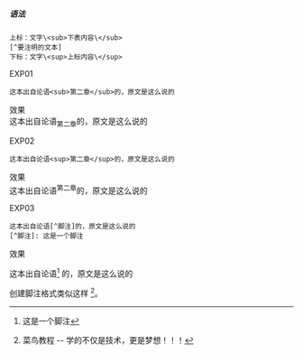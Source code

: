 ##### 语法

    上标：文字\<sub>下表内容\</sub>
    [^要注明的文本]
    下标：文字\<sup>上标内容\</sup>

EXP01  

    这本出自论语<sub>第二章</sub>的，原文是这么说的  
效果  
这本出自论语<sub>第二章</sub>的，原文是这么说的  

EXP02  

    这本出自论语<sup>第二章</sup>的，原文是这么说的  
效果  
这本出自论语<sup>第二章</sup>的，原文是这么说的  

EXP03  

    这本出自论语[^脚注]的，原文是这么说的
    [^脚注]: 这是一个脚注
效果 

这本出自论语[^脚注]
的，原文是这么说的  

[^脚注]: 这是一个脚注

创建脚注格式类似这样 [^RUNOOB]。

[^RUNOOB]: 菜鸟教程 -- 学的不仅是技术，更是梦想！！！
